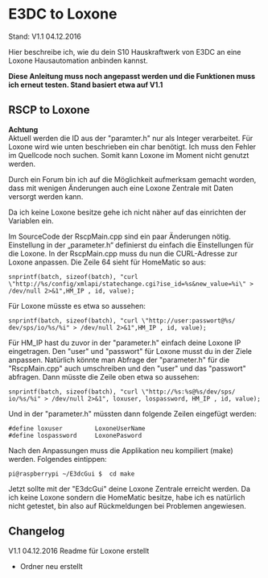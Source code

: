 # E3DC to Loxone
Stand: V1.1 04.12.2016

Hier beschreibe ich, wie du dein S10 Hauskraftwerk von E3DC an eine Loxone Hausautomation anbinden kannst.

__Diese Anleitung muss noch angepasst werden und die Funktionen muss ich erneut testen. Stand basiert etwa auf V1.1__

## RSCP to Loxone
__Achtung__   
Aktuell werden die ID aus der "paramter.h" nur als Integer verarbeitet. Für Loxone wird wie unten beschrieben ein char benötigt. Ich muss den Fehler im Quellcode noch suchen.
Somit kann Loxone im Moment nicht genutzt werden.

Durch ein Forum bin ich auf die Möglichkeit aufmerksam gemacht worden, dass mit wenigen Änderungen auch eine Loxone Zentrale mit Daten versorgt werden kann.

Da ich keine Loxone besitze gehe ich nicht näher auf das einrichten der Variablen ein.

Im SourceCode der RscpMain.cpp sind ein paar Änderungen nötig.
Einstellung in der „parameter.h“ definierst du einfach die Einstellungen für die Loxone. In der RscpMain.cpp muss du nun die CURL-Adresse zur Loxone anpassen.
Die Zeile 64 sieht für HomeMatic so aus:
```
snprintf(batch, sizeof(batch), "curl \"http://%s/config/xmlapi/statechange.cgi?ise_id=%s&new_value=%i\" > /dev/null 2>&1",HM_IP , id, value);
```
Für Loxone müsste es etwa so aussehen:
```
snprintf(batch, sizeof(batch), "curl \"http://user:passwort@%s/​dev/sps/​io/%s/%i" > /dev/null 2>&1",HM_IP , id, value);
```
Für HM_IP hast du zuvor in der "parameter.h" einfach deine Loxone IP eingetragen. Den "user" und "passwort" für Loxone musst du in der Ziele anpassen.
Natürlich könnte man Abfrage der "parameter.h" für die "RscpMain.cpp" auch umschreiben und den "user" und das "passwort" abfragen. Dann müsste die Zeile oben etwa so aussehen:
```
snprintf(batch, sizeof(batch), "curl \"http://%s:%s@%s/​dev/sps/​io/%s/%i" > /dev/null 2>&1", loxuser, lospassword, HM_IP , id, value);
```
Und in der "parameter.h" müssten dann folgende Zeilen eingefügt werden:
```
#define loxuser         LoxoneUserName
#define lospassword     LoxonePasword
```
Nach den Anpassungen muss die Applikation neu kompiliert (make) werden. Folgendes eintippen:
```
pi@raspberrypi ~/E3dcGui $  cd make
```
Jetzt sollte mit der "E3dcGui" deine Loxone Zentrale erreicht werden. Da ich keine Loxone sondern die HomeMatic besitze, habe ich es natürlich nicht getestet, bin also auf Rückmeldungen bei Problemen angewiesen.

## Changelog

V1.1 04.12.2016 Readme für Loxone erstellt
- Ordner neu erstellt
